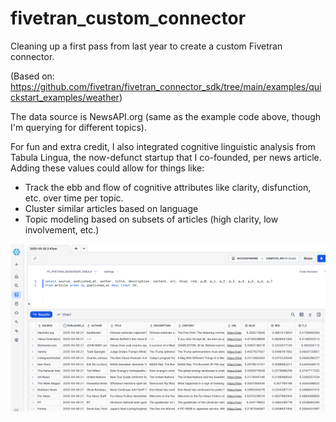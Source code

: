 # fivetran_custom_connector

Cleaning up a first pass from last year to create a custom Fivetran connector.

(Based on:
https://github.com/fivetran/fivetran_connector_sdk/tree/main/examples/quickstart_examples/weather)

The data source is NewsAPI.org (same as the example code above, though I'm querying for
different topics).

For fun and extra credit, I also integrated cognitive linguistic analysis from Tabula
Lingua, the now-defunct startup that I co-founded, per news article. Adding these values
could allow for things like:

- Track the ebb and flow of cognitive attributes like clarity, disfunction, etc. over
  time per topic.
- Cluster similar articles based on language
- Topic modeling based on subsets of articles (high clarity, low involvement, etc.)

![Snowflake query screenshot](/imgs/query.png)


